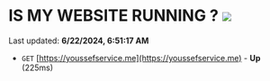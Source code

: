 # IS MY WEBSITE RUNNING ? [![](https://img.shields.io/static/v1?label=Sponsor&message=%E2%9D%A4&logo=GitHub&color=%23fe8e86)](https://github.com/sponsors/Youssef-Lehmam)

Last updated: **6/22/2024, 6:51:17 AM**

- `GET` [https://youssefservice.me](https://youssefservice.me) - **Up** (225ms)
